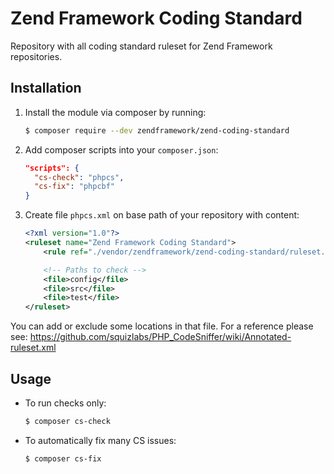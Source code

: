 Zend Framework Coding Standard
==============================

Repository with all coding standard ruleset for Zend Framework repositories.


Installation
------------

1. Install the module via composer by running:

   ```bash
   $ composer require --dev zendframework/zend-coding-standard
   ```

2. Add composer scripts into your `composer.json`:

   ```json
   "scripts": {
     "cs-check": "phpcs",
     "cs-fix": "phpcbf"
   }
   ```

3. Create file `phpcs.xml` on base path of your repository with content:

   ```xml
   <?xml version="1.0"?>
   <ruleset name="Zend Framework Coding Standard">
       <rule ref="./vendor/zendframework/zend-coding-standard/ruleset.xml"/>

       <!-- Paths to check -->
       <file>config</file>
       <file>src</file>
       <file>test</file>
   </ruleset>
   ```

You can add or exclude some locations in that file.
For a reference please see: https://github.com/squizlabs/PHP_CodeSniffer/wiki/Annotated-ruleset.xml


Usage
-----

* To run checks only:

  ```bash
  $ composer cs-check
  ```

* To automatically fix many CS issues:
 
  ```bash
  $ composer cs-fix
  ```
